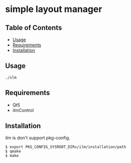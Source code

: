 # simple layout manager


## Table of Contents
  * [Usage](#usage)
  * [Requirements](#requirements)
  * [Installation](#installation)

## Usage
```
./slm
```

## Requirements
  * Qt5
  * ilmControl

## Installation
ilm is don't support pkg-config.

```
$ export PKG_CONFIG_SYSROOT_DIR=/ilm/installation/path
$ qmake
$ make
```
